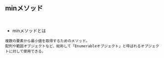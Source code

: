 ## minメソッド  
<br>

- minメソッドとは  
```
複数の要素から最小値を取得するためのメソッド。
配列や範囲オブジェクトなど、総称して「Enumerableオブジェクト」と呼ばれるオブジェクトに対して使用できる。
```